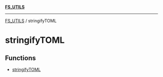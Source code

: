 [**FS_UTILS**](../README.md)

***

[FS_UTILS](../README.md) / stringifyTOML

# stringifyTOML

## Functions

- [stringifyTOML](functions/stringifyTOML.md)
